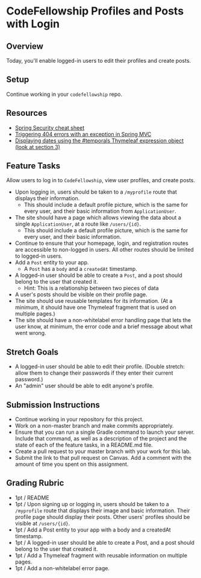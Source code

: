 # CodeFellowship Profiles and Posts with Login

## Overview
Today, you'll enable logged-in users to edit their profiles and create posts.

## Setup
Continue working in your `codefellowship` repo.

## Resources
- [Spring Security cheat sheet](../../SpringSecurityCheatSheet.md)
- [Triggering 404 errors with an exception in Spring MVC](https://stackoverflow.com/questions/2066946/trigger-404-in-spring-mvc-controller)
- [Displaying dates using the #temporals Thymeleaf expression object (look at section 3)](https://www.baeldung.com/dates-in-thymeleaf)

## Feature Tasks
Allow users to log in to `CodeFellowship`, view user profiles, and create posts.

- Upon logging in, users should be taken to a `/myprofile` route that displays their information.
    - This should include a default profile picture, which is the same for every user, and their basic information from `ApplicationUser`.
- The site should have a page which allows viewing the data about a single `ApplicationUser`, at a route like `/users/{id}`.
    - This should include a default profile picture, which is the same for every user, and their basic information.
- Continue to ensure that your homepage, login, and registration routes are accessible to non-logged in users. All other routes should be limited to logged-in users.
- Add a `Post` entity to your app.
    - A `Post` has a `body` and a `createdAt` timestamp.
- A logged-in user should be able to create a `Post`, and a post should belong to the user that created it.
    - Hint: This is a relationship between two pieces of data
- A user's posts should be visible on their profile page.
- The site should use reusable templates for its information. (At a minimum, it should have one Thymeleaf fragment that is used on multiple pages.)
- The site should have a non-whitelabel error handling page that lets the user know, at minimum, the error code and a brief message about what went wrong.

## Stretch Goals
- A logged-in user should be able to edit their profile. (Double stretch: allow them to change their passwords if they enter their current password.)
- An "admin" user should be able to edit anyone's profile.

## Submission Instructions
* Continue working in your repository for this project.
* Work on a non-master branch and make commits appropriately.
* Ensure that you can run a single Gradle command to launch your server. Include that command, as well as a description of the project and the state of each of the feature tasks, in a README.md file.
* Create a pull request to your master branch with your work for this lab.
* Submit the link to that pull request on Canvas. Add a comment with the amount of time you spent on this assignment.

## Grading Rubric
- 1pt / README
- 1pt / Upon signing up or logging in, users should be taken to a `/myprofile` route that displays their image and basic information. Their profile page should display their posts. Other users' profiles should be visible at `/users/{id}`.
- 1pt / Add a Post entity to your app with a body and a createdAt timestamp.
- 1pt / A logged-in user should be able to create a Post, and a post should belong to the user that created it.
- 1pt / Add a Thymeleaf fragment with reusable information on multiple pages.
- 1pt / Add a non-whitelabel error page.
